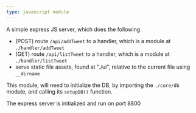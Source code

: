 ```yaml
---
type: javascript module
---
```


A simple express JS server, which does the following

- (POST) route `/api/addTweet` to a handler, which is a module at `./handler/addTweet`
- (GET) route `/api/listTweet` to a handler, which is a module at `./handler/listTweet`
- serve static file assets, found at "./ui", relative to the current file using `__dirname`

This module, will need to initialize the DB, by importing the `./core/db` module, and calling its `setupDB()` function.

The express server is initialized and run on port 8800